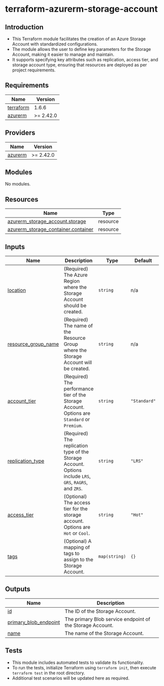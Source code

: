 <!-- BEGIN_TF_DOCS -->
# terraform-azurerm-storage-account

## Introduction
- This Terraform module facilitates the creation of an Azure Storage Account with standardized configurations.
- The module allows the user to define key parameters for the Storage Account, making it easier to manage and maintain.
- It supports specifying key attributes such as replication, access tier, and storage account type, ensuring that resources are deployed as per project requirements.

## Requirements

| Name | Version |
|------|---------|
| <a name="requirement_terraform"></a> [terraform](#requirement\_terraform) | 1.6.6 |
| <a name="requirement_azurerm"></a> [azurerm](#requirement\_azurerm) | >= 2.42.0 |

## Providers

| Name | Version |
|------|---------|
| <a name="provider_azurerm"></a> [azurerm](#provider\_azurerm) | >= 2.42.0 |

## Modules

No modules.

## Resources

| Name | Type |
|------|------|
| [azurerm_storage_account.storage](https://registry.terraform.io/providers/hashicorp/azurerm/latest/docs/resources/storage_account) | resource |
| [azurerm_storage_container.container](https://registry.terraform.io/providers/hashicorp/azurerm/latest/docs/resources/storage_container) | resource |

## Inputs

| Name | Description | Type | Default | Required |
|------|-------------|------|---------|:--------:|
| <a name="input_location"></a> [location](#input\_location) | (Required) The Azure Region where the Storage Account should be created. | `string` | n/a | yes |
| <a name="input_resource_group_name"></a> [resource\_group\_name](#input\_resource\_group\_name) | (Required) The name of the Resource Group where the Storage Account will be created. | `string` | n/a | yes |
| <a name="input_account_tier"></a> [account\_tier](#input\_account\_tier) | (Required) The performance tier of the Storage Account. Options are `Standard` or `Premium`. | `string` | `"Standard"` | no |
| <a name="input_replication_type"></a> [replication\_type](#input\_replication\_type) | (Required) The replication type of the Storage Account. Options include `LRS`, `GRS`, `RAGRS`, and `ZRS`. | `string` | `"LRS"` | no |
| <a name="input_access_tier"></a> [access\_tier](#input\_access\_tier) | (Optional) The access tier for the storage account. Options are `Hot` or `Cool`. | `string` | `"Hot"` | no |
| <a name="input_tags"></a> [tags](#input\_tags) | (Optional) A mapping of tags to assign to the Storage Account. | `map(string)` | `{}` | no |

## Outputs

| Name | Description |
|------|-------------|
| <a name="output_id"></a> [id](#output\_id) | The ID of the Storage Account. |
| <a name="output_primary_blob_endpoint"></a> [primary\_blob\_endpoint](#output\_primary\_blob\_endpoint) | The primary Blob service endpoint of the Storage Account. |
| <a name="output_name"></a> [name](#output\_name) | The name of the Storage Account. |

## Tests

- This module includes automated tests to validate its functionality.
- To run the tests, initialize Terraform using `terraform init`, then execute `terraform test` in the root directory.
- Additional test scenarios will be updated here as required.

<!-- END_TF_DOCS -->
